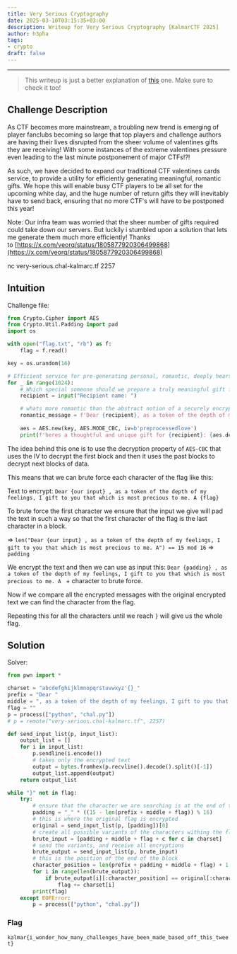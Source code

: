 ```yaml
---
title: Very Serious Cryptography
date: 2025-03-10T03:15:35+03:00
description: Writeup for Very Serious Cryptography [KalmarCTF 2025]
author: h3pha 
tags:
- crypto
draft: false
---
```

___

>This writeup is just a better explanation of [this](https://connor-mccartney.github.io/cryptography/other/KalmarCTF2025#very-serious-cryptography) one. Make sure to check it too!

## Challenge Description

As CTF becomes more mainstream, a troubling new trend is emerging of player fanclubs becoming so large that top players and challenge authors are having their lives disrupted from the sheer volume of valentines gifts they are receiving! With some instances of the extreme valentines pressure even leading to the last minute postponement of major CTFs!?!

As such, we have decided to expand our traditional CTF valentines cards service, to provide a utility for efficiently generating meaningful, romantic gifts. We hope this will enable busy CTF players to be all set for the upcoming white day, and the huge number of return gifts they will inevitably have to send back, ensuring that no more CTF's will have to be postponed this year!

Note: Our infra team was worried that the sheer number of gifts required could take down our servers. But luckily i stumbled upon a solution that lets me generate them much more efficiently! Thanks to [https://x.com/veorq/status/1805877920306499868](https://x.com/veorq/status/1805877920306499868)

nc very-serious.chal-kalmarc.tf 2257

## Intuition

Challenge file:
```python
from Crypto.Cipher import AES
from Crypto.Util.Padding import pad
import os

with open("flag.txt", "rb") as f:
    flag = f.read()

key = os.urandom(16)

# Efficient service for pre-generating personal, romantic, deeply heartfelt white day gifts for all the people who sent you valentines gifts
for _ in range(1024):
    # Which special someone should we prepare a truly meaningful gift for? 
    recipient = input("Recipient name: ")

    # whats more romantic than the abstract notion of a securely encrypted flag?
    romantic_message = f'Dear {recipient}, as a token of the depth of my feelings, I gift to you that which is most precious to me. A {flag}'
    
    aes = AES.new(key, AES.MODE_CBC, iv=b'preprocessedlove')
    print(f'heres a thoughtful and unique gift for {recipient}: {aes.decrypt(pad(romantic_message.encode(), AES.block_size)).hex()}')
```

The idea behind this one is to use the decryption property of `AES-CBC` that uses the IV to decrypt the first block and then it uses the past blocks to decrypt next blocks of data.

This means that we can brute force each character of the flag like this:

Text to encrypt: `Dear {our input} , as a token of the depth of my feelings, I gift to you that which is most precious to me. A {flag}`

To brute force the first character we ensure that the input we give will pad the text in such a way so that the first character of the flag is the last character in a block.

=> `len("Dear {our input} , as a token of the depth of my feelings, I gift to you that which is most precious to me. A") == 15 mod 16` => `padding`

We encrypt the text and then we can use as input this:
`Dear {padding} , as a token of the depth of my feelings, I gift to you that which is most precious to me. A ` + character to brute force.

Now if we compare all the encrypted messages with the original encrypted text we can find the character from the flag.

Repeating this for all the characters until we reach `}` will give us the whole flag.

## Solution

Solver:
```python
from pwn import *

charset = "abcdefghijklmnopqrstuvwxyz'{}_"
prefix = "Dear "
middle = ", as a token of the depth of my feelings, I gift to you that which is most precious to me. A "
flag = ""
p = process(["python", "chal.py"])
# p = remote("very-serious.chal-kalmarc.tf", 2257)

def send_input_list(p, input_list):
    output_list = []
    for i in input_list:
        p.sendline(i.encode())
        # takes only the encrypted text
        output = bytes.fromhex(p.recvline().decode().split()[-1]) 
        output_list.append(output)
    return output_list

while "}" not in flag:
    try:
	    # ensure that the character we are searching is at the end of the block
        padding = "_" * ((15 - len(prefix + middle + flag)) % 16)
        # this is where the original flag is encrypted
        original = send_input_list(p, [padding])[0]
        # create all possible variants of the characters withing the flag
        brute_input = [padding + middle + flag + c for c in charset] 
        # send the variants, and receive all encryptions
        brute_output = send_input_list(p, brute_input)
        # this is the position of the end of the block
        character_position = len(prefix + padding + middle + flag) + 1
        for i in range(len(brute_output)):
            if brute_output[i][:character_position] == original[:character_position]:
                flag += charset[i]
        print(flag)
    except EOFError:
        p = process(["python", "chal.py"])
```

### Flag

`kalmar{i_wonder_how_many_challenges_have_been_made_based_off_this_tweet}`
